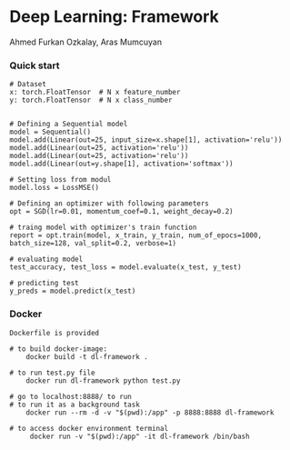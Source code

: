 # Deep Learning: Framework

Ahmed Furkan Ozkalay, Aras Mumcuyan

### Quick start
     
    # Dataset
    x: torch.FloatTensor  # N x feature_number
    y: torch.FloatTensor  # N x class_number
    

    # Defining a Sequential model 
    model = Sequential()
    model.add(Linear(out=25, input_size=x.shape[1], activation='relu'))
    model.add(Linear(out=25, activation='relu'))
    model.add(Linear(out=25, activation='relu'))
    model.add(Linear(out=y.shape[1], activation='softmax'))
    
    # Setting loss from modul
    model.loss = LossMSE()
    
    # Defining an optimizer with following parameters 
    opt = SGD(lr=0.01, momentum_coef=0.1, weight_decay=0.2)
    
    # traing model with optimizer's train function
    report = opt.train(model, x_train, y_train, num_of_epocs=1000, batch_size=128, val_split=0.2, verbose=1)
    
    # evaluating model
    test_accuracy, test_loss = model.evaluate(x_test, y_test)
    
    # predicting test 
    y_preds = model.predict(x_test)
    
### Docker 

    Dockerfile is provided
    
    # to build docker-image: 
        docker build -t dl-framework .
    
    # to run test.py file 
        docker run dl-framework python test.py
    
    # go to localhost:8888/ to run 
    # to run it as a background task 
        docker run --rm -d -v "$(pwd):/app" -p 8888:8888 dl-framework
    
    # to access docker environment terminal
         docker run -v "$(pwd):/app" -it dl-framework /bin/bash
     
 